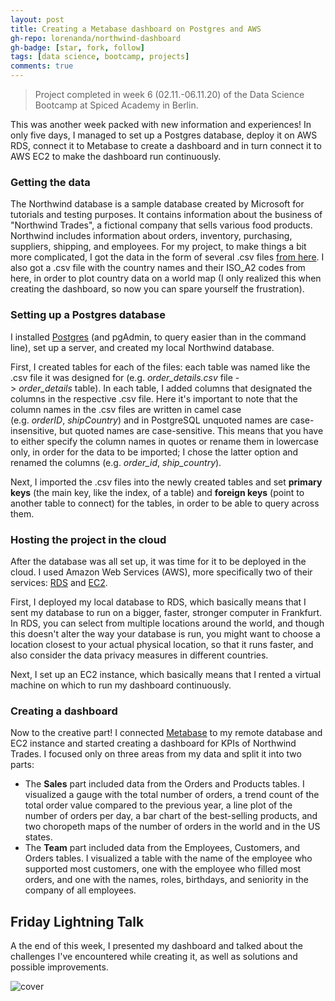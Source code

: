 ```yaml
---
layout: post
title: Creating a Metabase dashboard on Postgres and AWS
gh-repo: lorenanda/northwind-dashboard
gh-badge: [star, fork, follow]
tags: [data science, bootcamp, projects]
comments: true
---
```


>Project completed in week 6 (02.11.-06.11.20) of the Data Science Bootcamp at Spiced Academy in Berlin.

This was another week packed with new information and experiences! In only five days, I managed to set up a Postgres database, deploy it on AWS RDS, connect it to Metabase to create a dashboard and in turn connect it to AWS EC2 to make the dashboard run continuously.

### Getting the data

The Northwind database is a sample database created by Microsoft for tutorials and testing purposes. It contains information about the business of "Northwind Trades", a fictional company that sells various food products. Northwind includes information about orders, inventory, purchasing, suppliers, shipping, and employees. For my project, to make things a bit more complicated, I got the data in the form of several .csv files [from here](https://github.com/pawlodkowski/northwind_data_clean). I also got a .csv file with the country names and their ISO_A2 codes from here, in order to plot country data on a world map (I only realized this when creating the dashboard, so now you can spare yourself the frustration).

### Setting up a Postgres database

I installed [Postgres](https://www.postgresql.org/download/) (and pgAdmin, to query easier than in the command line), set up a server, and created my local Northwind database.

First, I created tables for each of the files: each table was named like the .csv file it was designed for (e.g. *order_details.csv* file -> *order_details* table). In each table, I added columns that designated the columns in the respective .csv file. Here it's important to note that the column names in the .csv files are written in camel case (e.g. *orderID*, *shipCountry*) and in PostgreSQL unquoted names are case-insensitive, but quoted names are case-sensitive. This means that you have to either specify the column names in quotes or rename them in lowercase only, in order for the data to be imported; I chose the latter option and renamed the columns (e.g. *order_id*, *ship_country*).

Next, I imported the .csv files into the newly created tables and set **primary keys** (the main key, like the index, of a table) and **foreign keys** (point to another table to connect) for the tables, in order to be able to query across them.

### Hosting the project in the cloud

After the database was all set up, it was time for it to be deployed in the cloud. I used Amazon Web Services (AWS), more specifically two of their services: [RDS](https://aws.amazon.com/rds/) and [EC2](https://aws.amazon.com/ec2/?ec2-whats-new.sort-by=item.additionalFields.postDateTime&ec2-whats-new.sort-order=desc).

First, I deployed my local database to RDS, which basically means that I sent my database to run on a bigger, faster, stronger computer in Frankfurt. In RDS, you can select from multiple locations around the world, and though this doesn't alter the way your database is run, you might want to choose a location closest to your actual physical location, so that it runs faster, and also consider the data privacy measures in different countries.

Next, I set up an EC2 instance, which basically means that I rented a virtual machine on which to run my dashboard continuously.

### Creating a dashboard

Now to the creative part! I connected [Metabase](https://www.metabase.com/) to my remote database and EC2 instance and started creating a dashboard for KPIs of Northwind Trades. I focused only on three areas from my data and split it into two parts:

-   The **Sales** part included data from the Orders and Products tables. I visualized a gauge with the total number of orders, a trend count of the total order value compared to the previous year, a line plot of the number of orders per day, a bar chart of the best-selling products, and two choropeth maps of the number of orders in the world and in the US states.
-   The **Team** part included data from the Employees, Customers, and Orders tables. I visualized a table with the name of the employee who supported most customers, one with the employee who filled most orders, and one with the names, roles, birthdays, and seniority in the company of all employees.

Friday Lightning Talk
---------------------

A the end of this week, I presented my dashboard and talked about the challenges I've encountered while creating it, as well as solutions and possible improvements.

![cover](https://lorenaciutacu.files.wordpress.com/2020/11/dashboard_demo.gif?w=1400)